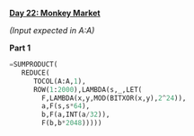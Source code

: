 **[Day 22: Monkey Market](https://adventofcode.com/2024/day/22)**

_(Input expected in A:A)_

**Part 1**

```py
=SUMPRODUCT(
   REDUCE(
      TOCOL(A:A,1),
      ROW(1:2000),LAMBDA(s,_,LET(
        F,LAMBDA(x,y,MOD(BITXOR(x,y),2^24)),
        a,F(s,s*64),
        b,F(a,INT(a/32)),
        F(b,b*2048)))))
```
